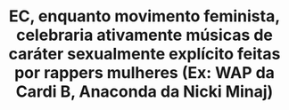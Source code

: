 ---
title: "EC, enquanto movimento feminista, celebraria ativamente músicas de caráter sexualmente explícito feitas por rappers mulheres (Ex: WAP da Cardi B, Anaconda da Nicki Minaj)"
infoslide: ""
round: "Round 2"
weight: 2
videos: []
tags: ['Feminism', 'Art and Culture']
layout: "motion"
categories: ["motions"]
---